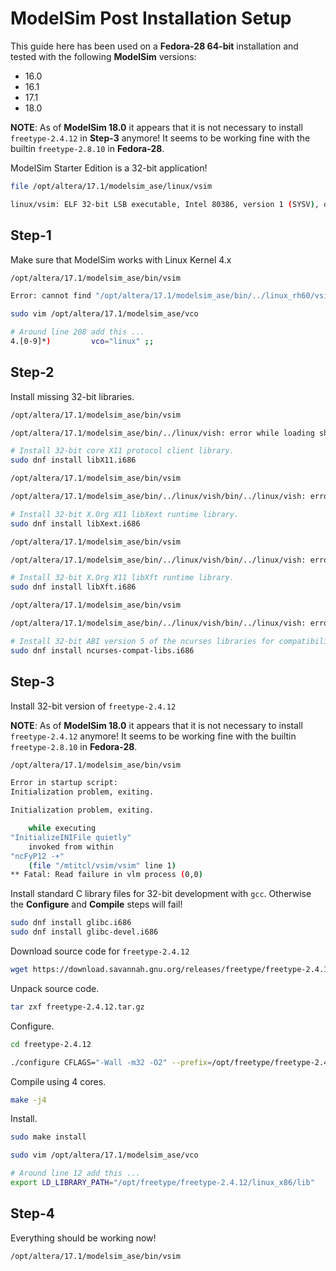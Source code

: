 
# ModelSim Post Installation Setup

This guide here has been used on a **Fedora-28 64-bit** installation and tested with the following **ModelSim** versions:
* 16.0
* 16.1
* 17.1
* 18.0

**NOTE**: As of **ModelSim 18.0** it appears that it is not necessary to install `freetype-2.4.12` in **Step-3** anymore!
It seems to be working fine with the builtin `freetype-2.8.10` in **Fedora-28**.


ModelSim Starter Edition is a 32-bit application!
```bash
file /opt/altera/17.1/modelsim_ase/linux/vsim

linux/vsim: ELF 32-bit LSB executable, Intel 80386, version 1 (SYSV), dynamically linked, interpreter /lib/ld-linux.so.2, for GNU/Linux 2.6.4, BuildID[sha1]=be0130f25d5768e095133f4ed1d9d69902768269, stripped
```


## Step-1
Make sure that ModelSim works with Linux Kernel 4.x

```bash
/opt/altera/17.1/modelsim_ase/bin/vsim 

Error: cannot find "/opt/altera/17.1/modelsim_ase/bin/../linux_rh60/vsim"
```

```bash
sudo vim /opt/altera/17.1/modelsim_ase/vco

# Around line 208 add this ...
4.[0-9]*)         vco="linux" ;;
```


## Step-2
Install missing 32-bit libraries.

```bash
/opt/altera/17.1/modelsim_ase/bin/vsim 

/opt/altera/17.1/modelsim_ase/bin/../linux/vish: error while loading shared libraries: libX11.so.6: cannot open shared object file: No such file or directory
```

```bash
# Install 32-bit core X11 protocol client library.
sudo dnf install libX11.i686
```

```bash
/opt/altera/17.1/modelsim_ase/bin/vsim 

/opt/altera/17.1/modelsim_ase/bin/../linux/vish/bin/../linux/vish: error while loading shared libraries: libXext.so.6: cannot open shared object file: No such file or directory
```

```bash
# Install 32-bit X.Org X11 libXext runtime library.
sudo dnf install libXext.i686
```

```bash
/opt/altera/17.1/modelsim_ase/bin/vsim 

/opt/altera/17.1/modelsim_ase/bin/../linux/vish/bin/../linux/vish: error while loading shared libraries: libXft.so.2: cannot open shared object file: No such file or directory
```

```bash
# Install 32-bit X.Org X11 libXft runtime library.
sudo dnf install libXft.i686
```

```bash
/opt/altera/17.1/modelsim_ase/bin/vsim 

/opt/altera/17.1/modelsim_ase/bin/../linux/vish/bin/../linux/vish: error while loading shared libraries: libncurses.so.5: cannot open shared object file: No such file or directory
```

```bash
# Install 32-bit ABI version 5 of the ncurses libraries for compatibility.
sudo dnf install ncurses-compat-libs.i686
```


## Step-3
Install 32-bit version of `freetype-2.4.12`

**NOTE**: As of **ModelSim 18.0** it appears that it is not necessary to install `freetype-2.4.12` anymore!
It seems to be working fine with the builtin `freetype-2.8.10` in **Fedora-28**.

```bash
/opt/altera/17.1/modelsim_ase/bin/vsim 

Error in startup script: 
Initialization problem, exiting.

Initialization problem, exiting.

    while executing
"InitializeINIFile quietly"
    invoked from within
"ncFyP12 -+"
    (file "/mtitcl/vsim/vsim" line 1)
** Fatal: Read failure in vlm process (0,0)
```

Install standard C library files for 32-bit development with `gcc`.
Otherwise the **Configure** and **Compile** steps will fail!

```bash
sudo dnf install glibc.i686
sudo dnf install glibc-devel.i686
```

Download source code for `freetype-2.4.12`
```bash
wget https://download.savannah.gnu.org/releases/freetype/freetype-2.4.12.tar.gz
```

Unpack source code.
```bash
tar zxf freetype-2.4.12.tar.gz
```

Configure.
```bash
cd freetype-2.4.12

./configure CFLAGS="-Wall -m32 -O2" --prefix=/opt/freetype/freetype-2.4.12 --exec-prefix=/opt/freetype/freetype-2.4.12/linux_x86
```

Compile using 4 cores.
```bash
make -j4
```

Install.
```bash
sudo make install
```


```bash
sudo vim /opt/altera/17.1/modelsim_ase/vco

# Around line 12 add this ...
export LD_LIBRARY_PATH="/opt/freetype/freetype-2.4.12/linux_x86/lib"
```


## Step-4
Everything should be working now!

```bash
/opt/altera/17.1/modelsim_ase/bin/vsim 
```
